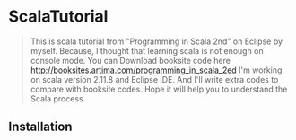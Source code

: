 # ScalaTutorial
>This is scala tutorial from "Programming in Scala 2nd" on Eclipse by myself. 
>Because, I thought that learning scala is not enough on console mode.
>You can Download booksite code here http://booksites.artima.com/programming_in_scala_2ed
>I'm working on scala version 2.11.8 and Eclipse IDE.
>And I'll write extra codes to compare with booksite codes.
>Hope it will help you to understand the Scala process. 

## Installation

